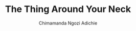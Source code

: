 ---
title: The Thing Around Your Neck
author: Chimamanda Ngozi Adichie
readingDate: 2015-01-23
layout: book
---